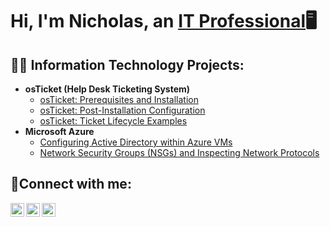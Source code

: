 <h1>Hi, I'm Nicholas, an <a href="https://www.linkedin.com/in/nicholas-ludwig-784aa049/">IT Professional</a>🖥</h1>

<h2>👨‍💻 Information Technology Projects:</h2>

- <b>osTicket (Help Desk Ticketing System)</b>
  - [osTicket: Prerequisites and Installation](https://github.com/nicholasludwig/osticket-prereqs)
  - [osTicket: Post-Installation Configuration](https://github.com/nicholasludwig/post-install-config)
  - [osTicket: Ticket Lifecycle Examples](https://github.com/nicholasludwig/ticket-lifecycle)
- <b>Microsoft Azure</b>
  - [Configuring Active Directory within Azure VMs](https://github.com/nicholasludwig/configure-ad)
  - [Network Security Groups (NSGs) and Inspecting Network Protocols](https://github.com/nicholasludwig/azure-network-protocols)

<h2>🤳Connect with me:</h2>

[<img align="left" alt="Josh | Twitter" width="22px" src="https://cdn.jsdelivr.net/npm/simple-icons@v3/icons/twitter.svg" />][twitter]
[<img align="left" alt="Josh | LinkedIn" width="22px" src="https://cdn.jsdelivr.net/npm/simple-icons@v3/icons/linkedin.svg" />][linkedin]
[<img align="left" alt="Josh | Instagram" width="22px" src="https://cdn.jsdelivr.net/npm/simple-icons@v3/icons/instagram.svg" />][instagram]

[twitter]: https://twitter.com/Josh
[instagram]: https://www.instagram.com/Josh
[linkedin]: https://linkedin.com/in/Josh
